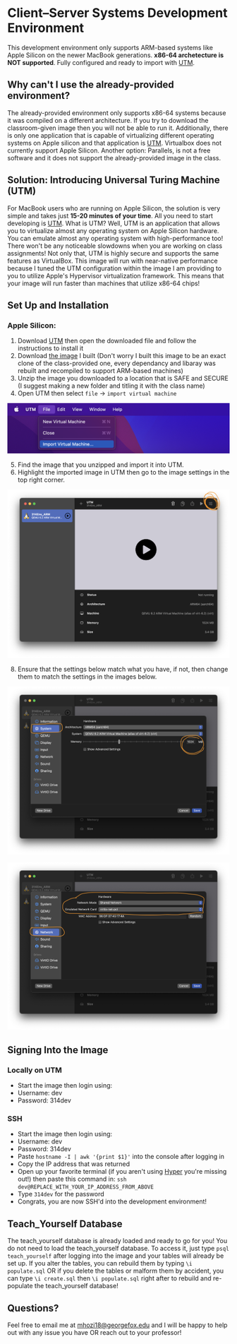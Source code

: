 # Client–Server Systems Development Environment

This development environment only supports ARM-based systems like Apple Silicon on the newer MacBook generations. **x86-64 archetecture is NOT supported**. Fully configured and ready to import with [UTM](https://mac.getutm.app/).

## Why can't I use the already-provided environment?
The already-provided environment only supports x86-64 systems because it was compiled on a different architecture. If you try to download the classroom-given image then you will not be able to run it. Additionally, there is only one application that is capable of virtualizing different operating systems on Apple silicon and that application is [UTM](https://mac.getutm.app/). Virtualbox does not currently support Apple Silicon. Another option: Parallels, is not a free software and it does not support the already-provided image in the class.

## Solution: Introducing Universal Turing Machine (UTM)
For MacBook users who are running on Apple Silicon, the solution is very simple and takes just **15-20 minutes of your time**. All you need to start developing is [UTM](https://mac.getutm.app/). What is UTM? Well, UTM is an application that allows you to virtualize almost any operating system on Apple Silicon hardware. You can emulate almost any operating system with high-performance too! There won't be any noticeable slowdowns when you are working on class assignments! Not only that, UTM is highly secure and supports the same features as VirtualBox. This image will run with near-native performance because I tuned the UTM configuration within the image I am providing to you to utilize Apple's Hypervisor virtualization framework. This means that your image will run faster than machines that utilize x86-64 chips!

## Set Up and Installation
### Apple Silicon:
1. Download [UTM](https://mac.getutm.app/) then open the downloaded file and follow the instructions to install it
2. Download [the image](https://drive.google.com/file/d/16yB9sQu3UQ1nXqLO7BCxMFFvKGDZ24hd/view?usp=sharing) I built (Don't worry I built this image to be an exact clone of the class-provided one, every dependancy and libaray was rebuilt and recompiled to support ARM-based machines)
3. Unzip the image you downloaded to a location that is SAFE and SECURE (I suggest making a new folder and titling it with the class name)
4. Open UTM then select `file` -> `import virtual machine`

![Importing the Image](assets/1.png) 

5. Find the image that you unzipped and import it into UTM.
6. Highlight the imported image in UTM then go to the image settings in the top right corner.


![Image Settings](assets/2.png) 

8. Ensure that the settings below match what you have, if not, then change them to match the settings in the images below.

![RAM settings](assets/3.png)

![Network Settings](assets/4.png) 

## Signing Into the Image

### Locally on UTM
- Start the image then login using: 
- Username: dev
- Password: 314dev

### SSH
- Start the image then login using: 
- Username: dev
- Password: 314dev
- Paste `hostname -I | awk '{print $1}'` into the console after logging in
- Copy the IP address that was returned
- Open up your favorite terminal (if you aren't using [Hyper](https://hyper.is/) you're missing out!) then paste this command in: `ssh dev@REPLACE_WITH_YOUR_IP_ADDRESS_FROM_ABOVE`
- Type `314dev` for the password
- Congrats, you are now SSH'd into the development environment!

## Teach_Yourself Database
The teach_yourself database is already loaded and ready to go for you! You do not need to load the teach_yourself database. To access it, just type `psql teach_yourself` after logging into the image and your tables will already be set up. If you alter the tables, you can rebuild them by typing `\i populate.sql` OR if you delete the tables or malform them by accident, you can type `\i create.sql` then `\i populate.sql` right after to rebuild and re-populate the teach_yourself database!

## Questions?
Feel free to email me at mhozi18@georgefox.edu and I will be happy to help out with any issue you have OR reach out to your professor!
